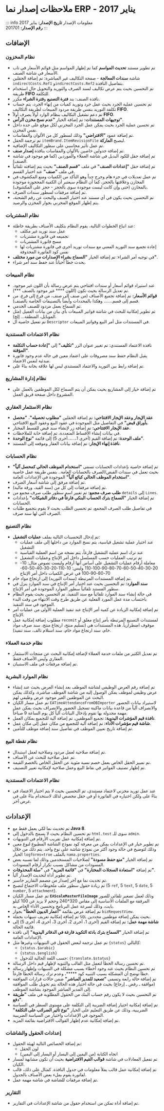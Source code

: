 <rtl>

# ملاحظات إصدار نما ERP - يناير 2017

::: info معلومات الإصدار
**تاريخ الإصدار:** يناير 2017  
**رقم الإصدار:** 201701
:::

## الإضافات

### نظام المخزون
- تم تطوير مستند **تحديث المواسم** كما تم إظهار المواسم مثل قوائم الأسعار في تاب الأسعار في شاشة الصنف.
- شاشة **سندات المعالجة** - صفحة التكاليف غير المباشرة: تم إضافة الحقلين `indirectCosts.Ref1` و`indirectCosts.Ref2` بتفاصيل النافذة.
- تم التحسين بحيث يتم عرض تكاليف لسند الصرف والتوريد والتحويل حال استخدام طريقة **FIFO** للتكلفة.
- نافذة الصنف: بند **فترة التصنيع** و**فترة الشراء** مكرر.
- تم تحسين عملية الجرد بحيث عمل جرد وتوريد كميات من إنهاء الجرد، يتم حساب تكلفة التوريد بنفس طريقة مردود المبيعات لطريقة التكاليف **FIFO**.
- تم دعم تشغيل التكاليف بنظام الوارد أولاً يصرف أولاً **FIFO**.
- **توجيهات المستندات:** تم إضافة الخيار **"عدم نسخ مخزن الرأس"**.
- تم تحسين عملية الجرد بحيث يمكن عمل الجرد المخزني لكل موقع على حدة داخل نفس المخزن.
- تم إضافة عمود **"الافتراضي"** وذلك لسطور كل من الألوان والمقاسات.
- تم ترجمة الحقل `itemBrand.ItemRevisionFile` ليصبح **الماركة**.
- تم عمل تأثير محاسبي على سطور التكاليف الإضافية.
- تم إضافة جدولين خاصين بالألوان والمقاسات بنافذة **إصدار صنف**.
- تم إضافة حقل للكود البديل في شاشة العملاء والموردين (كما هو موجود في شاشة الصنف).
- تم إضافة حقل **"إعدادات الصنف"** في ملف **"قسم الصنف"** بحيث يتم إضافته تلقائياً في ملف **"صنف"** عند اختيار القسم.
- تم عمل تعديلات في جزء هام وحرج جداً وهو التأكد من الكميات ومنع المكشوف في المخازن وعلاقتها بالحجز، كما أن النظام سيعتبر أن الكمية المحجوزة موجودة بالمخازن (حتى وإن كانت ليست موجودة سوى بالحجز - حجز على المكشوف).
- تم إضافة مرفقات لسطور سندات الصرف.
- تم التحسين بحيث يكون في أي مستند عند اختيار الصنف والبحث عن رقم الشحنة، يتم إظهار الموقع المخزني بجوار المخزن والرصيد.

### نظام المشتريات
- عند اتباع الخطوات التالية، يقوم النظام بتكليف الأصناف بطريقة خاطئة:
  - عمل سند توريد غير مكلف
  - تجميعه في فاتورة مشتريات
  - مسح فاتورة المشتريات
  - إعادة تجميع سند التوريد المعني مع سندات توريد أخرى في فاتورة مشتريات لها نفس كود الفاتورة المحذوفة
- في توجيه أمر الشراء: تم إضافة الخيار **"السماح بشراء الإصدارات من مورد مختلف"**.
- يحدث خطأ أحياناً عند حفظ سند أمر شراء.

### نظام المبيعات
- عند استيراد قوائم أسعار أو سندات افتتاحي يتم عرض رسالة بأن اللون غير موجود. تم تعديل الرسالة بحيث تكون (اللون **** غير موجود بالصنف ***).
- **قوائم الأسعار:** تم إضافة تجميع الأصناف (من صنف إلى صنف، من فرع إلى فرع، من قسم إلى قسم....... وهكذا بالمحددات وأيضاً بالتصنيفات الخاصة بالصنف).
- تم السماح بعمل مردود للصنف الخدمي.
- تم تطوير إمكانية للبحث في شاشة فواتير المبيعات بأي بيان من بيانات العميل (مثل الموبايل، المنطقة... إلخ).
- تم تفعيل خاصية ال `Descriptor` في المستندات مثل أمر البيع وفواتير المبيعات.

### نظام الاعتمادات المستندية
- نافذة الاعتماد المستندي: تم تغيير عنوان الزر **"تكليف"** إلى **"إعادة حساب التكلفة المؤقتة"**.
- يقبل النظام حفظ سند مصروفات على اعتماد معين في حالة عدم وجود فاتورة مبدئية لنفس الاعتماد.
- تم إضافة رابط بين التوريد والاعتماد المستندي ليس لها علاقة بخانة بناءً على.

### نظام إدارة المشاريع
- تم إضافة خيار إلى المشاريع بحيث يمكن أن يتم السماح لكل الموظفين بالعمل على المشروع داخل صفحة فريق العمل.

### نظام الاستثمار العقاري
- **عقد الإيجار وعقد الإيجار الافتتاحي:** تم إضافة الحقلين **"مطلوب تحصيله"**، **"محصل بأوراق قبض"** في التفاصيل مثل الموجودة في عقود البيع وعقود البيع الافتتاحي.
- **عقد الإيجار الافتتاحي:** تم إضافة زر لإنشاء سند قبض للقسط المختار.
- في بيانات إنشاء الأقساط المتعددة، تم إضافة خانة للملاحظات.
- **ملف الوحدة:** تم إضافة القيم (أخرى 1،...،..أخرى 5) إلى قائمة **"نوع الوحدة"**.
- **نافذة إنهاء الإيجار:** تم إضافة بيانات العقار وموقعه إلى المستند.

### نظام الحسابات
- تم إضافة خاصية بإعدادات الحسابات تسمى **"استخدام الموظف الحالي كمحصل آلياً"** بحيث تعمل في سندات القبض/الصرف بالحسابات العامة.. بنفس طريقة عمل خاصية **"استخدام الموظف الحالي كبائع آلياً"** الموجودة في الإعدادات العامة.
- تم إضافة مرفق إلى شاشة أسعار الصرف.
- تم إضافة مرفقات إلى كل من (سند القيد، ورقة مالية).
- **طلب صرف مجمع:** تم تغيير اسم سطور طلب صرف مجمع من `details` إلى `Lines`.
- تم إضافة الخيار **"السماح بترك الحساب البنكي فارغاً في دفاتر الشيكات"** بإعدادات الحسابات.
- في تفاصيل طلب الصرف المجمع، تم تحسين الطلب بحيث لا يقوم بتجميع طلبات الصرف التي لها سند صرف.

### نظام التصنيع
- تم إدخال التحسينات التالية بملف **عمليات التشغيل**:
  - عند اختيار عملية تشغيل قياسية، يتم نسخ الموارد من داخلها إلى ملف عمليات التشغيل
  - عند ترك اسم عملية التشغيل فارغاً، يتم نسخه من اسم العملية القياسية
  - تم ترتيب العمليات حسب المسلسل داخل أمر الإنتاج وعمليات التشغيل
  - معاملة أرقام عمليات التشغيل على أساس أنها أرقام وليست نصوص مثال: 10-20-30-40-50-60-70-80-90-100-110 وليس: 10-110-20-30-40-50-60-70-80-90-100 في عرض الكميات داخل أمر الإنتاج
- تم إضافة المستندات المرتبطة (سندات التوريد) إلى ارتجاع مواد خام.
- **سند الموارد:** تم التحسين بحيث عند اختيار أمر الإنتاج في سند الموارد ينزل في سطور المستند تلقائياً سطور الموارد الموجودة في أمر الإنتاج.
- في حالة إنشاء سند الموارد تلقائياً مع سند التنفيذ، تم التحسين بحيث يقوم النظام باحتساب مدة عمل المورد الفعلية عن طريق طرح وقت الانتهاء من وقت البدء الموجود في سند التنفيذ.
- تم إضافة إمكانية الزيادة عن كمية أمر الإنتاج عند تنفيذ العملية الأولى من عمليات أمر الإنتاج.
- مطلوب إضافة إمكانية عمل `recomit` لمستندات التصنيع المرتبطة بأمر إنتاج مغلق أو موقوف اضطرارياً. هذه المستندات هي (تسليم منتج، ارتجاع منتج، سند صرف مواد خام، سند ارتجاع مواد خام، سند استلام تالف، سند تنفيذ).

### نظام خدمة العملاء
- تم تعديل الكثير من ملفات خدمة العملاء لإضافة إمكانية البحث عن منتجات الاستثمار العقاري وليس الأصناف فقط.
- تم إضافة مرفقات في ملف الاستبيان.

### نظام الموارد البشرية
- تم إضافة رقم العرض الوظيفي لشاشة الموظف بعد إنشاء العرض بحيث عند إنشاء عرض وظيفي لموظف يمكن الوصول إليه من شاشة الموظف مباشرة، وكذلك يمكن البحث عن الموظفين الغير موجود عرض وظيفي لهم.
- تم عمل مسار الكيان `EATimeAttendanceFromDBImporter` لاستيراد بيانات الحضور والانصراف آلياً من قاعدة بيانات ماكينة تسجيل الحضور والانصراف بحيث يمكن عمل مهمة مجدولة بها تقوم بإدخال البيانات آلياً كل يوم الساعة 9 صباحاً.
- **نافذة قيم المؤشرات اليدوية:** تجميع الموظفين، تم إضافة آلية للتجميع بمكان العمل.
- **شاشة قيم مؤشرات الأداء:** تم إضافة آلية للتجميع من مكان عمل إلى مكان عمل.
- تم إضافة تاريخ تعيين الموظف في تفاصيل سند إضافة موظف للتأمين.

### نظام نقطة البيع
- تم إضافة صلاحية لعمل مردود وصلاحية لعمل استبدال.
- تم عمل صلاحية للبحث عن الأصناف.
- تم تمييز الحقل الخاص بعمل خصم نسبة مئوية عن الحقل الخاص بالخصم القيمة.
- تم إظهار تصنيف الفواتير في نقاط البيع وعمل صلاحية لإمكانية تغيير التصنيف.

### نظام الاعتمادات المستندية
- عند عمل توريد مخزني لاعتماد مستندي، تم التحسين بحيث لا يتم اختيار الاعتماد في بناءً على ولكن اختياره في الفاتورة أو في حقل مخصص لذلك لاستخدام بناءً على في غرض آخر.

## الإعدادات

- تم تحديث نما لكي يعمل فقط مع **Java 8**.
- تم تحسين النظام بحيث لا يسمح بالدخول إلى `html.test` سوى للـ `admin`.
- تم إضافة إمكانية عمل تقريب الأرقام في التنويهات.
- تم تطوير خيار في الإعدادات يمكن من معرفة كود نموذج الشاشة المطبوع لنوع معين وذلك لتوضيح في حالة وجود أكثر من نموذج شاشة على نوع واحد. يتم ذلك من خلال الخيار `logforms=true` بالملف `nama.properties`.
- تم إضافة الخيار **"منع حفظ مسودة"** لصلاحيات المستخدمين وذلك لما تسببه بعض المسودات من مشاكل بسبب تكرار أرقام المسودات.
- تم إضافة **"استعادة السجلات المختارة"** في **"قائمة المزيد"** في **"سلة المحذوفات"**.
- تم تطوير أداة لتحديث الإصدار آلياً.
- تم تحديث نما مع آخر إصدار من مصمم التقارير جاسبر.
- تم زيادة حقول سطور ملف ملحوظات الاجتماع لتصبح (5 `ref`, 5 `text`, 5 `date`, 5 `number`, 5 `attachment`).
- تم عمل مسار الكيان **`EAScaleMasterFileImage`** وذلك لعمل تصغير تلقائي للصور المرفقة مع الملفات الأساسية إلى مقاس 320*240 وحجم لا يزيد عن 100 كيلو بايت، وذلك لسرعة عمل البرنامج وتحسين الأداء الخاص به.
- تم إضافة عرض بقائمة **"أعمار الديون الخطأ"** بجوار `bizRequestView`.
- تم إضافة إمكانية تعريف تنبيهات بجملة `SQL` بحيث يمكن إضافة موظفين محددين.
- **شاشة مهمة عمل:** تم إضافة القيم (أخرى 1، أخرى 2، أخرى 3، أخرى 4، أخرى 5) إلى قائمة الحالة.
- تم إضافة الخيار **"السماح بترك بادئة التكويد فارغة في الدفاتر اليدوية"** إلى نافذة الإعدادات العامة.
- تم عمل ترجمة لبعض الحقول في التنويهات وغيرها مثل `{status}` كالتالي:
  - `{status.$arabic}`
  - `{status.$english}`
  - حسب اللغة الحالية للدخول: `{translate.$status}`
- تم تحسين رسالة الخطأ لتعمل مثل القالب والتنويه لإظهار قيم داخل الرسالة.
- تم تحسين النظام بحيث عند وجود أخطاء بسبب مشكلة في التنبيهات وإظهار رسالة خطأ توضح أن المشكلة بسبب التنبيه كود *****، وعدم ترك رسالة الخطأ فارغاً.
- تم إضافة حالة رابعة وتسمى **"تصعيد للمدير المباشر"** ضمن حالات قرارات الموافقة (موافقة ـ رفض ـ إرجاع) بحيث في حالة اختيار هذه الحالة يتم تحويل طلب الموافقة إلى المدير المباشر الموجود بشاشة الموظف.
- تم التحسين بحيث لا يكون رقم حساب البنك من الحقول المطلوبة في ملف **"طريقة دفع"**.
- تم إضافة إمكانية اختيار إضافة الضريبة إلى التكلفة على مستوى السطر في السياسة الضريبية، وذلك عن طريق التعليم على الخيار **"نوع تأثير الضرائب على التكلفة"** الموجود في الإعدادات واختيار من السياسة الضريبية.
- تم إضافة إمكانية عدم إظهار القوالب الافتراضية بقائمة المزيد.

### إعدادات الحقول والشاشات
- تم إضافة الخصائص التالية لهيئة الحقول:
  - لون الحقل
  - اتجاه الكتابة (من اليمين إلى اليسار أو اليسار إلى اليمين)
- تم تفعيل المعادلات في شاشة **قوالب القيم الافتراضية** بحيث أن تكون مشابهة لمسار الكيان.
- تم إضافة إمكانية عمل قالب يملأ معلومات في جدول النافذة. كمثال على ذلك، قالب لفاتورة يقوم بملء بعض الأصناف بالجدول.
- تم إضافة مرفقات للشاشة في شاشة مهمة عمل.

### التقارير
- تم إضافة أداة تمكن من استخدام حقول من شاشة الإعدادات في التقارير.

</rtl>